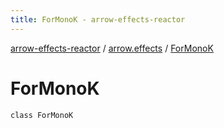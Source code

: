 ```yaml
---
title: ForMonoK - arrow-effects-reactor
---
```


[arrow-effects-reactor](../index.html) / [arrow.effects](index.html) / [ForMonoK](./-for-mono-k.html)

# ForMonoK

`class ForMonoK`